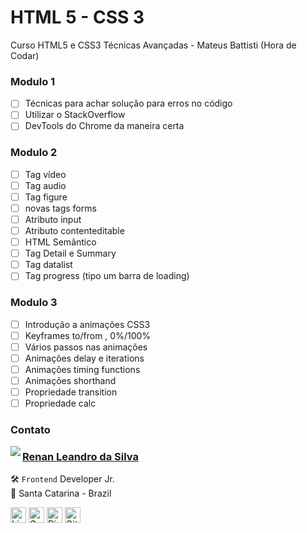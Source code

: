 # HTML 5 - CSS 3

Curso HTML5 e CSS3 Técnicas Avançadas - Mateus Battisti (Hora de Codar)

### Modulo 1

- [ ] Técnicas para achar solução para erros no código
- [ ] Utilizar o StackOverflow
- [ ] DevTools do Chrome da maneira certa

### Modulo 2

- [ ] Tag vídeo
- [ ] Tag audio
- [ ] Tag figure
- [ ] novas tags forms
- [ ] Atributo input
- [ ] Atributo contenteditable
- [ ] HTML Semântico
- [ ] Tag Detail e Summary
- [ ] Tag datalist
- [ ] Tag progress (tipo um barra de loading)

### Modulo 3

- [ ] Introdução a animações CSS3
- [ ] Keyframes to/from , 0%/100%
- [ ] Vários passos nas animações
- [ ] Animações delay e iterations
- [ ] Animações timing functions
- [ ] Animações shorthand
- [ ] Propriedade transition
- [ ] Propriedade calc

### Contato

<img align="left" src="https://www.github.com/renyzeraa.png?size=150">

### [**Renan Leandro da Silva**](https://github.com/renyzeraa)

🛠 `Frontend` Developer Jr. <br>
📍 Santa Catarina - Brazil

<a href="https://www.linkedin.com/in/renyzeraa" target="_blank"><img src="https://img.shields.io/badge/LinkedIn-0077B5?style=flat&logo=linkedin&logoColor=white" alt="LinkedIn Badge" height="25"></a>&nbsp;<a href="mailto:renansilvaytb@gmail.com" target="_blank"><img src="https://img.shields.io/badge/Gmail-D14836?style=flat&logo=gmail&logoColor=white" alt="Gmail Badge" height="25"></a>&nbsp;<a href="#"><img src="https://img.shields.io/badge/Discord-%237289DA.svg?logo=discord&logoColor=white" title="renan_s#7826" alt="Discord Badge" height="25"></a>&nbsp;<a href="https://www.github.com/renyzeraa" target="_blank"><img src="https://img.shields.io/badge/GitHub-100000?style=flat&logo=github&logoColor=white" alt="GitHub Badge" height="25"></a>&nbsp;

<br clear="left"/>
